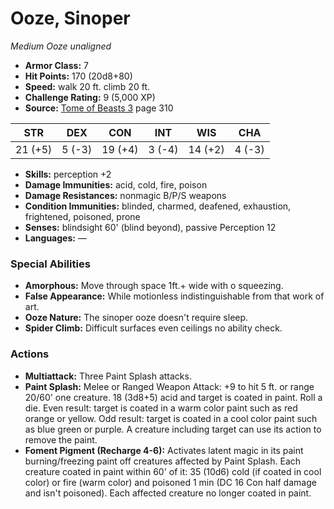 # Ooze, Sinoper

*Medium* *Ooze* *unaligned*

- **Armor Class:** 7
- **Hit Points:** 170 (20d8+80)
- **Speed:** walk 20 ft. climb 20 ft.
- **Challenge Rating:** 9 (5,000 XP)
- **Source:** [Tome of Beasts 3](https://koboldpress.com/kpstore/product/tome-of-beasts-3-for-5th-edition/) page 310

| STR | DEX | CON | INT | WIS | CHA |
| --- | --- | --- | --- | --- | --- |
| 21 (+5) | 5 (-3) | 19 (+4) | 3 (-4) | 14 (+2) | 4 (-3) |

- **Skills:** perception +2
- **Damage Immunities:** acid, cold, fire, poison
- **Damage Resistances:** nonmagic B/P/S weapons
- **Condition Immunities:** blinded, charmed, deafened, exhaustion, frightened, poisoned, prone
- **Senses:** blindsight 60' (blind beyond), passive Perception 12
- **Languages:** —

### Special Abilities

- **Amorphous:** Move through space 1ft.+ wide with o squeezing.
- **False Appearance:** While motionless indistinguishable from that work of art.
- **Ooze Nature:** The sinoper ooze doesn't require sleep.
- **Spider Climb:** Difficult surfaces even ceilings no ability check.

### Actions

- **Multiattack:** Three Paint Splash attacks.
- **Paint Splash:** Melee or Ranged Weapon Attack: +9 to hit 5 ft. or range 20/60' one creature. 18 (3d8+5) acid and target is coated in paint. Roll a die. Even result: target is coated in a warm color paint such as red orange or yellow. Odd result: target is coated in a cool color paint such as blue green or purple. A creature including target can use its action to remove the paint.
- **Foment Pigment (Recharge 4-6):** Activates latent magic in its paint burning/freezing paint off creatures affected by Paint Splash. Each creature coated in paint within 60' of it: 35 (10d6) cold (if coated in cool color) or fire (warm color) and poisoned 1 min (DC 16 Con half damage and isn't poisoned). Each affected creature no longer coated in paint.


